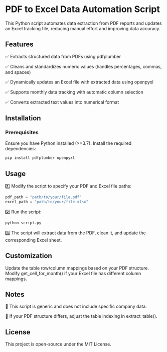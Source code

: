 # PDF to Excel Data Automation Script
This Python script automates data extraction from PDF reports and updates an Excel tracking file, reducing manual effort and improving data accuracy.

## Features
✅ Extracts structured data from PDFs using pdfplumber

✅ Cleans and standardizes numeric values (handles percentages, commas, and spaces)

✅ Dynamically updates an Excel file with extracted data using openpyxl

✅ Supports monthly data tracking with automatic column selection

✅ Converts extracted text values into numerical format

## Installation

### Prerequisites
Ensure you have Python installed (>=3.7). Install the required dependencies:
  ```bash
  pip install pdfplumber openpyxl
  ```

## Usage
1️⃣ Modify the script to specify your PDF and Excel file paths:
  ```python
  pdf_path = "path/to/your/file.pdf"
  excel_path = "path/to/your/file.xlsx"
  ```
2️⃣ Run the script:
  ```bash
  python script.py
  ```
3️⃣ The script will extract data from the PDF, clean it, and update the corresponding Excel sheet.

## Customization
Update the table row/column mappings based on your PDF structure.
Modify get_cell_for_month() if your Excel file has different column mappings.

## Notes
🔹 This script is generic and does not include specific company data.

🔹 If your PDF structure differs, adjust the table indexing in extract_table().

## License
This project is open-source under the MIT License.
